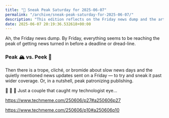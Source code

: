 ```yaml
---
title: "🔮 Sneak Peak Saturday for 2025-06-07"
permalink: "/archive/sneak-peak-saturday-for-2025-06-07/"
description: "This edition reflects on the Friday news dump and the art of sneaky news updates."
date: 2025-06-07 20:19:36.532618+00:00
---
```


<!-- buttondown-editor-mode: fancy --><p>Ah, the Friday news dump. By Friday, everything seems to be reaching the peak of getting news turned in before a deadline or dread-line.</p><h3>Peak 🏔️ vs. Peek 👀</h3><p>Then there is a trope, cliché, or bromide about slow news days and the quietly mentioned news updates sent on a Friday — to try and sneak it past wider coverage. Or, in a nutshell, peak patronizing publishing.</p><p>🤔 🤨 🧐 Just a couple that caught my technologist eye…</p><p><a target="_blank" rel="noopener noreferrer nofollow" href="https://www.techmeme.com/250606/p27#a250606p27">https://www.techmeme.com/250606/p27#a250606p27</a></p><p><a target="_blank" rel="noopener noreferrer nofollow" href="https://www.techmeme.com/250606/p10#a250606p10">https://www.techmeme.com/250606/p10#a250606p10</a></p><p></p>